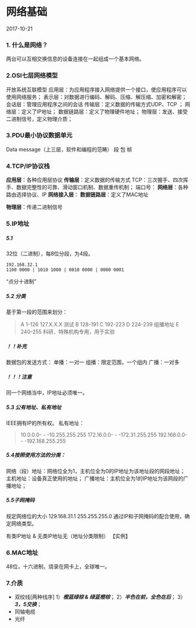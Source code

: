 网络基础
====

2017-10-21

### 1. 什么是网络？
两台可以互相交换信息的设备连接在一起组成一个基本网络。

### 2.OSI七层网络模型
开放系统互联模型
应用层：为应用程序接入网络提供一个接口，使应用程序可以使用网络服务；
表示层：对数据进行编码、解码、压缩、解压缩、加密和解密；
会话层：管理应用程序之间的会话
传输层：定义数据的传输方式UDP、TCP ；
网络层：定义了IP地址；
数据链路层：定义了物理硬件地址；
物理层：发送、接受二进制信号，定义物理介质；

### 3.PDU最小协议数据单元

Data
message（上三层，软件和编程的范畴）
段
包
帧

### 4.TCP/IP协议栈

**应用层**：各种应用层协议
**传输层**：定义数据的传输方式
TCP：三次握手、四次挥手、数据完整性的可靠、滑动窗口机制、数据重传机制；
端口号：
**网络层**：各种路由选择协议、IP
**网络接入层**：
**数据链路层**：定义了MAC地址

**物理层**：传递二进制信号

### 5.IP地址

##### 5.1
32位（二进制），每8位分段，为4段。
```
192.168.32.1
1100 0000 | 1010 1000 | 0010 0000 | 0000 0001
```
“点分十进制”

##### 5.2 分类
基于第一段的范围来划分：
> A 1-126
127.X.X.X 测试
B 128-191
C 192-223
D 224-239 组播地址 
E 240-255 科研、特殊机构专用，用于实验

##### ！！补充
数据包的发送方式：
单播：一对一
组播：限定范围，一个组内
广播：一对多

##### ！！！注意
同一个网络当中，IP地址必须唯一。

##### 5.3 公有地址、私有地址
IEEE拥有IP的所有权。
私有地址：
>10.0.0.0- - -10.255.255.255
172.16.0.0- - -172.31.255.255
192.168.0.0- - -192.168.255.255

##### 5.4按照使用方法的分类：
网络（段）地址：网络位全为1，主机位全为0的IP地址为该地址段的网段地址；
主机地址：设备真正使用的地址；
广播地址：主机位全为1的IP地址为该网段的广播地址；

##### 5.5子网掩码
规定网络位的大小
129.168.31.1  255.255.255.0
通过IP和子网掩码的配合使用，确定网络类型。

有类IP地址 & 无类IP地址无（地址分类限制）
【实例】

### 6.MAC地址
48位，十六进制，烧录在网卡上，全球唯一。

### 7.介质

- 双绞线[两种线序]
1）***橙蓝绿棕 & 绿蓝橙棕***；
2）***半色在前，全色在后***；
3）***3，5交换***；
- 同轴电缆
- 光纤